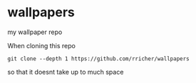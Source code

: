 # wallpapers

my wallpaper repo

When cloning this repo

```
git clone --depth 1 https://github.com/rricher/wallpapers
```

so that it doesnt take up to much space
